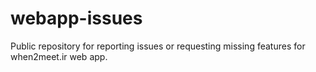 # webapp-issues
Public repository for reporting issues or requesting missing features for when2meet.ir web app.
